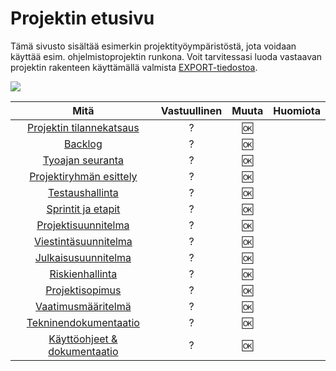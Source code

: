 # Projektin etusivu


Tämä sivusto sisältää esimerkin projektityöympäristöstä, jota voidaan käyttää esim. ohjelmistoprojektin runkona.
Voit tarvitessasi luoda vastaavan projektin rakenteen käyttämällä valmista [EXPORT-tiedostoa](http://open-project-framework.pages.labranet.jamk.fi/opf-site/).

![](https://openclipart.org/image/300px/svg_to_png/310297/1542412865.png)

| Mitä | Vastuullinen | Muuta | Huomiota | 
|:-:|:-:|:-:|:-:|
| [Projektin tilannekatsaus](00-tilannekatsaus/projektin-tilannekatsaus.md) | ? | :ok:  | | |
| [Backlog](https://gitlab.labranet.jamk.fi/open-project-framework/opf-project-template-v1/boards?milestone_title=Backlog&) | ? | :ok:  | | |
| [Tyoajan seuranta](01-projektinhallinta/tuntikirjaukset.md) | ? | :ok: | | |
| [Projektiryhmän esittely](01-projektinhallinta/projektiryhman-esittely.mdy) | ?  | :ok: | | |
| [Testaushallinta](05-testaushallinta/yleistestaussuunnitelma.md)| ?  | :ok: | | |
| [Sprintit ja etapit](https://gitlab.labranet.jamk.fi/open-project-framework/opf-project-template-v1/milestones) | ? | :ok: | | |
| [Projektisuunnitelma](01-projektinhallinta/projektisuunnitelma.md) | ? | :ok: | | |
| [Viestintäsuunnitelma](01-projektinhallinta/viestintasuunnitelma.md) | ? | :ok: | | |
| [Julkaisusuunnitelma](04-julkaisusuunnitelma/julkaisusuunnitelma.md) | ? | :ok: | | |
| [Riskienhallinta](01-projektinhallinta/riskienhallintasuunnitelma.md) | ? | :ok: | | |
| [Projektisopimus](01-projektinhallinta/projektisopimus.md) | ? | :ok: | | |
| [Vaatimusmääritelmä](02-vaatimusmaarittely/vaatimusmaarittely.md) | ? | :ok: | | |
| [Tekninendokumentaatio](03-suunnittelu-ja-toteutus/tekninentoteutus.md) | ? | :ok: | | |
| [Käyttöohjeet & dokumentaatio](09-tuotokset/kayttoohje.md) | ? | :ok: | | |

